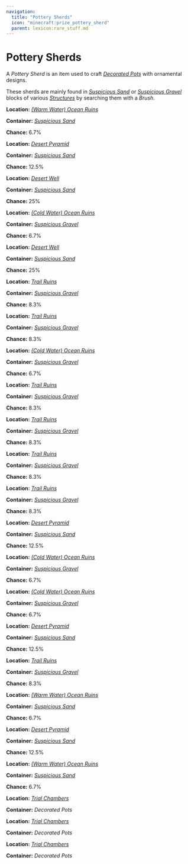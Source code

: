 ```yaml
---
navigation:
  title: "Pottery Sherds"
  icon: "minecraft:prize_pottery_sherd"
  parent: lexicon:rare_stuff.md
---
```


# Pottery Sherds

<ItemImage id="minecraft:skull_pottery_sherd" />

A *Pottery Sherd* is an item used to craft [*Decorated Pots*](../useables/decorated_pot.md) with ornamental designs. 

These sherds are mainly found in [*Suspicious Sand*](./suspicious_sand.md) or [*Suspicious Gravel*](./suspicious_sand.md#gravel) blocks of various [*Structures*](../world/structures.md) by searching them with a *Brush*.

<ItemImage id="minecraft:angler_pottery_sherd" />

__Location:__ [*(Warm Water) Ocean Ruins*](../world/structures.md#ruin) 

__Container:__ [*Suspicious Sand*](./suspicious_sand.md) 

__Chance:__ 6.7%

<ItemImage id="minecraft:archer_pottery_sherd" />

__Location:__ [*Desert Pyramid*](../world/structures.md#pyramid) 

__Container:__ [*Suspicious Sand*](./suspicious_sand.md) 

__Chance:__ 12.5%

<ItemImage id="minecraft:arms_up_pottery_sherd" />

__Location:__ [*Desert Well*](../world/structures.md#well) 

__Container:__ [*Suspicious Sand*](./suspicious_sand.md) 

__Chance:__ 25%

<ItemImage id="minecraft:blade_pottery_sherd" />

__Location:__ [*(Cold Water) Ocean Ruins*](../world/structures.md#ruin) 

__Container:__ [*Suspicious Gravel*](./suspicious_sand.md) 

__Chance:__ 6.7%

<ItemImage id="minecraft:brewer_pottery_sherd" />

__Location:__ [*Desert Well*](../world/structures.md#well) 

__Container:__ [*Suspicious Sand*](./suspicious_sand.md) 

__Chance:__ 25%

<ItemImage id="minecraft:burn_pottery_sherd" />

__Location:__ [*Trail Ruins*](../world/structures.md#trail_ruin) 

__Container:__ [*Suspicious Gravel*](./suspicious_sand.md) 

__Chance:__ 8.3%

<ItemImage id="minecraft:danger_pottery_sherd" />

__Location:__ [*Trail Ruins*](../world/structures.md#trail_ruins) 

__Container:__ [*Suspicious Gravel*](./suspicious_sand.md) 

__Chance:__ 8.3%

<ItemImage id="minecraft:explorer_pottery_sherd" />

__Location:__ [*(Cold Water) Ocean Ruins*](../world/structures.md#ruins) 

__Container:__ [*Suspicious Gravel*](./suspicious_sand.md) 

__Chance:__ 6.7%

<ItemImage id="minecraft:friend_pottery_sherd" />

__Location:__ [*Trail Ruins*](../world/structures.md#trail_ruin) 

__Container:__ [*Suspicious Gravel*](./suspicious_sand.md) 

__Chance:__ 8.3%

<ItemImage id="minecraft:heart_pottery_sherd" />

__Location:__ [*Trail Ruins*](../world/structures.md#trail_ruin) 

__Container:__ [*Suspicious Gravel*](./suspicious_sand.md) 

__Chance:__ 8.3%

<ItemImage id="minecraft:heartbreak_pottery_sherd" />

__Location:__ [*Trail Ruins*](../world/structures.md#trail_ruin) 

__Container:__ [*Suspicious Gravel*](./suspicious_sand.md) 

__Chance:__ 8.3%

<ItemImage id="minecraft:howl_pottery_sherd" />

__Location:__ [*Trail Ruins*](../world/structures.md#trail_ruin) 

__Container:__ [*Suspicious Gravel*](./suspicious_sand.md) 

__Chance:__ 8.3%

<ItemImage id="minecraft:miner_pottery_sherd" />

__Location:__ [*Desert Pyramid*](../world/structures.md#pyramid) 

__Container:__ [*Suspicious Sand*](./suspicious_sand.md) 

__Chance:__ 12.5%

<ItemImage id="minecraft:mourner_pottery_sherd" />

__Location:__ [*(Cold Water) Ocean Ruins*](../world/structures.md#ruins) 

__Container:__ [*Suspicious Gravel*](./suspicious_sand.md) 

__Chance:__ 6.7%

<ItemImage id="minecraft:plenty_pottery_sherd" />

__Location:__ [*(Cold Water) Ocean Ruins*](../world/structures.md#ruins) 

__Container:__ [*Suspicious Gravel*](./suspicious_sand.md) 

__Chance:__ 6.7%

<ItemImage id="minecraft:prize_pottery_sherd" />

__Location:__ [*Desert Pyramid*](../world/structures.md#pyramid) 

__Container:__ [*Suspicious Sand*](./suspicious_sand.md) 

__Chance:__ 12.5%

<ItemImage id="minecraft:sheaf_pottery_sherd" />

__Location:__ [*Trail Ruins*](../world/structures.md#trail_ruin) 

__Container:__ [*Suspicious Gravel*](./suspicious_sand.md) 

__Chance:__ 8.3%

<ItemImage id="minecraft:shelter_pottery_sherd" />

__Location:__ [*(Warm Water) Ocean Ruins*](../world/structures.md#ruins) 

__Container:__ [*Suspicious Sand*](./suspicious_sand.md) 

__Chance:__ 6.7%

<ItemImage id="minecraft:skull_pottery_sherd" />

__Location:__ [*Desert Pyramid*](../world/structures.md#pyramid) 

__Container:__ [*Suspicious Sand*](./suspicious_sand.md) 

__Chance:__ 12.5%

<ItemImage id="minecraft:snort_pottery_sherd" />

__Location:__ [*(Warm Water) Ocean Ruins*](../world/structures.md#ruins) 

__Container:__ [*Suspicious Sand*](./suspicious_sand.md) 

__Chance:__ 6.7%

<ItemImage id="minecraft:flow_pottery_sherd" />

__Location:__ [*Trial Chambers*](../world/structures.md#trial_chambers) 

__Container:__ *Decorated Pots*

<ItemImage id="minecraft:guster_pottery_sherd" />

__Location:__ [*Trial Chambers*](../world/structures.md#trial_chambers) 

__Container:__ *Decorated Pots*

<ItemImage id="minecraft:scrape_pottery_sherd" />

__Location:__ [*Trial Chambers*](../world/structures.md#trial_chambers) 

__Container:__ *Decorated Pots*


